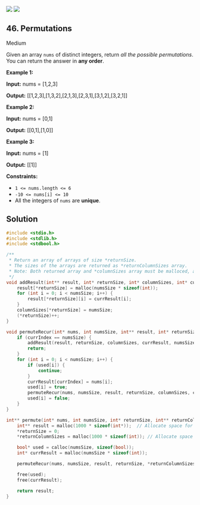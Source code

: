 [![](https://img.shields.io/github/stars/javadev/LeetCode-in-All?label=Stars&style=flat-square)](https://github.com/javadev/LeetCode-in-All)
[![](https://img.shields.io/github/forks/javadev/LeetCode-in-All?label=Fork%20me%20on%20GitHub%20&style=flat-square)](https://github.com/javadev/LeetCode-in-All/fork)

## 46\. Permutations

Medium

Given an array `nums` of distinct integers, return _all the possible permutations_. You can return the answer in **any order**.

**Example 1:**

**Input:** nums = [1,2,3]

**Output:** [[1,2,3],[1,3,2],[2,1,3],[2,3,1],[3,1,2],[3,2,1]]

**Example 2:**

**Input:** nums = [0,1]

**Output:** [[0,1],[1,0]]

**Example 3:**

**Input:** nums = [1]

**Output:** [[1]]

**Constraints:**

*   `1 <= nums.length <= 6`
*   `-10 <= nums[i] <= 10`
*   All the integers of `nums` are **unique**.

## Solution

```c
#include <stdio.h>
#include <stdlib.h>
#include <stdbool.h>

/**
 * Return an array of arrays of size *returnSize.
 * The sizes of the arrays are returned as *returnColumnSizes array.
 * Note: Both returned array and *columnSizes array must be malloced, assume caller calls free().
 */
void addResult(int** result, int* returnSize, int* columnSizes, int* currResult, int numsSize) {
    result[*returnSize] = malloc(numsSize * sizeof(int));
    for (int i = 0; i < numsSize; i++) {
        result[*returnSize][i] = currResult[i];
    }
    columnSizes[*returnSize] = numsSize;
    (*returnSize)++;
}

void permuteRecur(int* nums, int numsSize, int** result, int* returnSize, int* columnSizes, int* currResult, bool* used, int currIndex) {
    if (currIndex == numsSize) {
        addResult(result, returnSize, columnSizes, currResult, numsSize);
        return;
    }
    for (int i = 0; i < numsSize; i++) {
        if (used[i]) {
            continue;
        }
        currResult[currIndex] = nums[i];
        used[i] = true;
        permuteRecur(nums, numsSize, result, returnSize, columnSizes, currResult, used, currIndex + 1);
        used[i] = false;
    }
}

int** permute(int* nums, int numsSize, int* returnSize, int** returnColumnSizes) {
    int** result = malloc(1000 * sizeof(int*));  // Allocate space for result
    *returnSize = 0;
    *returnColumnSizes = malloc(1000 * sizeof(int)); // Allocate space for column sizes

    bool* used = calloc(numsSize, sizeof(bool));
    int* currResult = malloc(numsSize * sizeof(int));

    permuteRecur(nums, numsSize, result, returnSize, *returnColumnSizes, currResult, used, 0);

    free(used);
    free(currResult);

    return result;
}
```